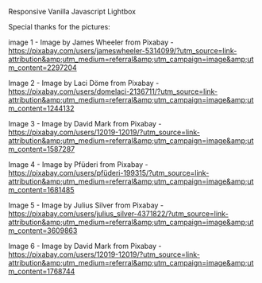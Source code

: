 Responsive Vanilla Javascript Lightbox


Special thanks for the pictures: 

image 1 - Image by James Wheeler from Pixabay - https://pixabay.com/users/jameswheeler-5314099/?utm_source=link-attribution&amp;utm_medium=referral&amp;utm_campaign=image&amp;utm_content=2297204

Image 2 - Image by Laci Döme from Pixabay  - https://pixabay.com/users/domelaci-2136711/?utm_source=link-attribution&amp;utm_medium=referral&amp;utm_campaign=image&amp;utm_content=1244132

Image 3 - Image by David Mark from Pixabay - https://pixabay.com/users/12019-12019/?utm_source=link-attribution&amp;utm_medium=referral&amp;utm_campaign=image&amp;utm_content=1587287

Image 4 - Image by Pfüderi from Pixabay - https://pixabay.com/users/pfüderi-199315/?utm_source=link-attribution&amp;utm_medium=referral&amp;utm_campaign=image&amp;utm_content=1681485

Image 5 - Image by Julius Silver from Pixabay - https://pixabay.com/users/julius_silver-4371822/?utm_source=link-attribution&amp;utm_medium=referral&amp;utm_campaign=image&amp;utm_content=3609863

Image 6 - Image by David Mark from Pixabay - https://pixabay.com/users/12019-12019/?utm_source=link-attribution&amp;utm_medium=referral&amp;utm_campaign=image&amp;utm_content=1768744